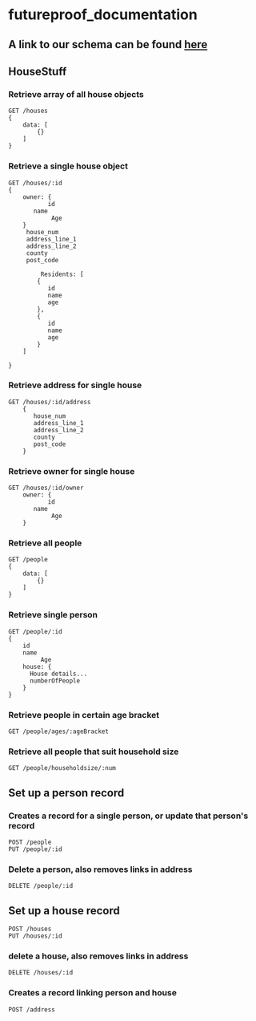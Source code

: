 # futureproof_documentation

## A link to our schema can be found [here](https://dbdiagram.io/d/60eeaafd4ed9be1c05cc24f5)

## HouseStuff

### Retrieve array of all house objects
```
GET /houses
{
    data: [
        {}
    ]
}
```

### Retrieve a single house object
```
GET /houses/:id
{
    owner: {
           id
       name
            Age
    }
     house_num
     address_line_1
     address_line_2
     county
     post_code
         
         Residents: [
        {
           id
           name
           age
        },
        {
           id
           name
           age
        }
    ]
    
}
```
### Retrieve address for single house
```
GET /houses/:id/address
    {
       house_num
       address_line_1
       address_line_2
       county
       post_code
    }
```

### Retrieve owner for single house

```
GET /houses/:id/owner
    owner: {
           id
       name
            Age
    }
```

### Retrieve all people
```
GET /people
{
    data: [
        {}
    ]
}
```
### Retrieve single person
```
GET /people/:id
{
    id
    name
         Age
    house: {
      House details...
      numberOfPeople
    }
}
```

### Retrieve people in certain age bracket
```
GET /people/ages/:ageBracket
```
### Retrieve all people that suit household size
```
GET /people/householdsize/:num
```
## Set up a person record
### Creates a record for a single person, or update that person's record
```
POST /people
PUT /people/:id
```
### Delete a person, also removes links in address
```
DELETE /people/:id
```
## Set up a house record 
```
POST /houses
PUT /houses/:id
```
### delete a house, also removes links in address
```
DELETE /houses/:id
```
### Creates a record linking person and house
```
POST /address
```

